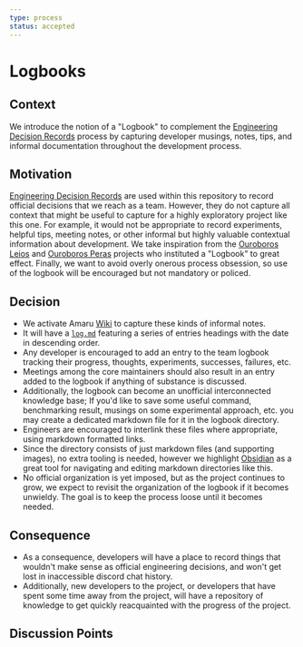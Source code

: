 ```yaml
---
type: process
status: accepted
---
```


# Logbooks

## Context

We introduce the notion of a "Logbook" to complement the [Engineering Decision Records](./001-record-engineering-decisions.md) process by capturing developer musings, notes, tips, and informal documentation throughout the development process.

## Motivation
[Engineering Decision Records](./001-record-engineering-decisions.md) are used within this repository to record official decisions that we reach as a team. However, they do not capture all context that might be useful to capture for a highly exploratory project like this one.
For example, it would not be appropriate to record experiments, helpful tips, meeting notes, or other informal but highly valuable contextual information about development.
We take inspiration from the [Ouroboros Leios](https://github.com/input-output-hk/ouroboros-leios/blob/main/Logbook.md) and [Ouroboros Peras](https://github.com/input-output-hk/peras-design/blob/main/Logbook.md) projects who instituted a "Logbook" to great effect.
Finally, we want to avoid overly onerous process obsession, so use of the logbook will be encouraged but not mandatory or policed.

## Decision

- We activate Amaru [Wiki](https://github.com/pragma-org/amaru/wiki/) to capture these kinds of informal notes.
- It will have a [`log.md`](https://github.com/pragma-org/amaru/wiki/log) featuring a series of entries headings with the date in descending order.
- Any developer is encouraged to add an entry to the team logbook tracking their progress, thoughts, experiments, successes, failures, etc.
- Meetings among the core maintainers should also result in an entry added to the logbook if anything of substance is discussed.
- Additionally, the logbook can become an unofficial interconnected knowledge base; If you'd like to save some useful command, benchmarking result, musings on some experimental approach, etc. you may create a dedicated markdown file for it in the logbook directory.
- Engineers are encouraged to interlink these files where appropriate, using markdown formatted links.
- Since the directory consists of just markdown files (and supporting images), no extra tooling is needed, however we highlight [Obsidian](https://obsidian.md/) as a great tool for navigating and editing markdown directories like this.
- No official organization is yet imposed, but as the project continues to grow, we expect to revisit the organization of the logbook if it becomes unwieldy. The goal is to keep the process loose until it becomes needed.

## Consequence

- As a consequence, developers will have a place to record things that wouldn't make sense as official engineering decisions, and won't get lost in inaccessible discord chat history.
- Additionally, new developers to the project, or developers that have spent some time away from the project, will have a repository of knowledge to get quickly reacquainted with the progress of the project.

## Discussion Points

